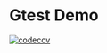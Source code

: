 # Gtest Demo

[![codecov](https://codecov.io/gh/elvis594/action_gtest/graph/badge.svg?token=IHEM9XN2Y7)](https://codecov.io/gh/elvis594/action_gtest)

